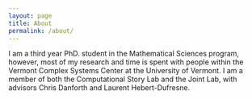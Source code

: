 ```yaml
---
layout: page
title: About
permalink: /about/
---
```


I am a third year PhD. student in the Mathematical Sciences program, however, most of my research and time is spent with people within the Vermont Complex Systems Center at the University of Vermont. I am a member of both the Computational Story Lab and the Joint Lab, with advisors Chris Danforth and Laurent Hebert-Dufresne. 



[jekyll-organization]: https://github.com/jekyll
